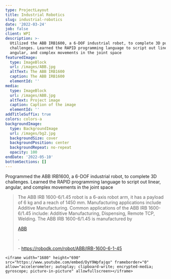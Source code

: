 ```yaml
---
type: ProjectLayout
title: Industrial Robotics
slug: industrial-robotics
date: '2022-03-24'
job: false
client: WPI
description: >-
  Utilized the ABB IRB1600, a 6-DOF industrial robot, to complete 3D puzzles and
  challenges. Learned the RAPID programming language to script out linear,
  angular, and complex movements in the joint space
featuredImage:
  type: ImageBlock
  url: /images/ABB.jpg
  altText: The ABB IRB1600
  caption: The ABB IRB1600
  elementId: ''
media:
  type: ImageBlock
  url: /images/ABB.jpg
  altText: Project image
  caption: Caption of the image
  elementId: ''
addTitleSuffix: true
colors: colors-a
backgroundImage:
  type: BackgroundImage
  url: /images/bg2.jpg
  backgroundSize: cover
  backgroundPosition: center
  backgroundRepeat: no-repeat
  opacity: 100
endDate: '2022-05-10'
bottomSections: []
---
```

Programmed the ABB IRB1600, a 6-DOF industrial robot, to complete 3D challenges. Learned the RAPID programming language to script out linear, angular, and complex movements in the joint space

> The ABB IRB 1600-6/1.45 robot is a 6-axis robot arm, it has a payload of 6 kg and a reach of 1450 mm. Manufacturing applications include Additive Manufacturing.
> Common applications of the ABB IRB 1600-6/1.45 include: Additive Manufacturing, Dispensing, Remote TCP, Welding.
> The ABB IRB 1600-6/1.45 is manufactured by 
>
> [ABB](https://robodk.com/library#filter?brand=abb)
>
> .
>
> \- <https://robodk.com/robot/ABB/IRB-1600-6-1-45>

```
<iframe width="1680" height="690" 
src="https://www.youtube.com/embed/DyY9Wpfajqo" frameborder="0" 
allow="accelerometer; autoplay; clipboard-write; encrypted-media; 
gyroscope; picture-in-picture" allowfullscreen></iframe>
```
